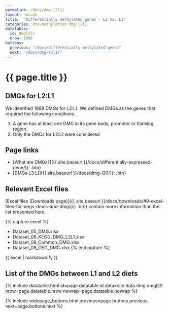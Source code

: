 ```yaml
---
permalink: /docs/dmg-l2l1/
layout: splash
title:  "Differentially methylated genes - L2 vs. L1"
categories: dna-methylation dmg l2l1
datatable:
  id: dmgl2l1
  nrow: 1998
buttons:
  previous: "/docs/differentially-methylated-gene/"
  next: "/docs/dmg-l3l1/"
---
```


# {{ page.title }}

## DMGs for L2:L1
We identified 1998 DMGs for L2:L1. We defined DMGs as the genes that required the following conditions.
1. A gene has at least one DMC in its gene body, promoter or flanking region.
2. Only the DMCs for L2:L1 were considered

## Page links
- [What are DMGs?]({{ site.baseurl }}/docs/differentially-expressed-gene/){: .btn}
- [DMGs L3:L1]({{ site.baseurl }}/docs/dmg-l3l1/){: .btn}

## Relevant Excel files
[Excel files (Downloads page)]({{ site.baseurl }}/docs/downloads/#9-excel-files-for-degs-dmcs-and-dmgs){: .btn} contain more information than the list presented here.

{% capture excel %}
- Dataset_05_DMG.xlsx
- Dataset_06_KEGG_DMG_L2L1.xlsx
- Dataset_08_Common_DMG.xlsx
- Dataset_09_DEG_DMC.xlsx
{% endcapture %}

<div class="notice">
  {{ excel | markdownify }}
</div>

## List of the DMGs between L1 and L2 diets

{% include datatable.html id=page.datatable.id
  data=site.data.dmg.dmgl2l1 nrow=page.datatable.nrow
  nowrap=page.datatable.nowrap %}

{% include widepage_buttons.html previous=page.buttons.previous
  next=page.buttons.next %}
